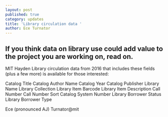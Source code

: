 ```yaml
---
layout: post
published: true
category: updates
title: 'Library circulation data '
author: Ece Turnator
---
```


## If you think data on library use could add value to the project you are working on, read on. 

MIT Hayden Library circulation data from 2016 that includes these fields (plus a few more) is available for those interested: 

Catalog Title	Catalog Author Name	Catalog Year	Catalog Publisher	Library Name	Library Collection	Library Item Barcode	Library Item Description	Call Number	Call Number Sort	Catalog System Number	Library Borrower Status	Library Borrower Type

Ece (pronounced AJ) Turnator@mit
